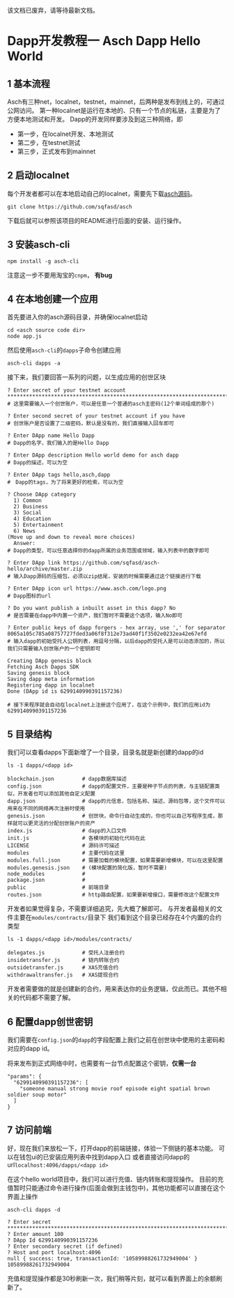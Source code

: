 该文档已废弃，请等待最新文档。
# Dapp开发教程一 Asch Dapp Hello World

## 1 基本流程

Asch有三种net，localnet，testnet，mainnet，后两种是发布到线上的，可通过公网访问。
第一种localnet是运行在本地的、只有一个节点的私链，主要是为了方便本地测试和开发。
Dapp的开发同样要涉及到这三种网络，即

- 第一步，在localnet开发、本地测试
- 第二步，在testnet测试
- 第三步，正式发布到mainnet

## 2 启动localnet

每个开发者都可以在本地启动自己的localnet，需要先下载[asch源码](https://github.com/sqfasd/asch)。

```
git clone https://github.com/sqfasd/asch
```

下载后就可以参照该项目的README进行后面的安装、运行操作。

## 3 安装asch-cli

```
npm install -g asch-cli
```

注意这一步不要用淘宝的```cnpm```， **有bug**

## 4 在本地创建一个应用

首先要进入你的asch源码目录，并确保localnet启动

```
cd <asch source code dir>
node app.js
```

然后使用```asch-cli```的```dapps```子命令创建应用

```
asch-cli dapps -a
```

接下来，我们要回答一系列的问题，以生成应用的创世区块

```
? Enter secret of your testnet account *******************************************************************************
# 这里需要输入一个创世账户，可以是任意一个普通的asch主密码(12个单词组成的那个)

? Enter second secret of your testnet account if you have
# 创世账户是否设置了二级密码，默认是没有的，我们直接输入回车即可

? Enter DApp name Hello Dapp
# Dapp的名字，我们输入的是Hello Dapp

? Enter DApp description Hello world demo for asch dapp
# Dapp的描述，可以为空

? Enter DApp tags hello,asch,dapp
#　Dapp的tags，为了将来更好的检索，可以为空

? Choose DApp category
  1) Common
  2) Business
  3) Social
  4) Education
  5) Entertainment
  6) News
(Move up and down to reveal more choices)
  Answer:
# Dapp的类型，可以任意选择你的dapp所属的业务范围或领域，输入列表中的数字即可 

? Enter DApp link https://github.com/sqfasd/asch-hello/archive/master.zip
# 输入Dapp源码的压缩包，必须以zip结尾，安装的时候需要通过这个链接进行下载

? Enter DApp icon url https://www.asch.com/logo.png
# Dapp图标的url

? Do you want publish a inbuilt asset in this dapp? No
# 是否需要在dapp中内置一个资产，我们暂时不需要这个选项，输入No即可

? Enter public keys of dapp forgers - hex array, use ',' for separator 8065a105c785a08757727fded3a06f8f312e73ad40f1f3502e0232ea42e67efd
# 输入dapp的初始受托人公钥列表，用逗号分隔，以后dapp的受托人是可以动态添加的，所以我们只需要输入创世账户的一个密钥即可

Creating DApp genesis block
Fetching Asch Dapps SDK
Saving genesis block
Saving dapp meta information
Registering dapp in localnet
Done (DApp id is 6299140990391157236)

# 接下来程序就会自动在localnet上注册这个应用了，在这个示例中，我们的应用id为6299140990391157236
```

## 5 目录结构

我们可以查看dapps下面新增了一个目录，目录名就是新创建的dapp的id

```
ls -1 dapps/<dapp id>

blockchain.json         # dapp数据库描述
config.json             # dapp的配置文件，主要是种子节点的列表，与主链配置类似，开发者也可以添加其他自定义配置
dapp.json               # dapp的元信息，包括名称、描述、源码包等，这个文件可以用来在不同的网络再次注册时使用
genesis.json            # 创世块，命令行自动生成的，你也可以自己写程序生成，那样就可以更灵活的分配创世账户的资产
index.js                # dapp的入口文件
init.js                 # 各模块的初始化代码在此
LICENSE                 # 源码许可描述
modules                 # 主要代码在这里
modules.full.json       # 需要加载的模块配置，如果需要新增模块，可以在这里配置
modules.genesis.json    # (模块配置的简化版，暂时不需要)
node_modules            #
package.json            #
public                  # 前端目录
routes.json             # http路由配置，如果要新增接口，需要修改这个配置文件
```

开发者如果觉得复杂，不需要详细追究，先大概了解即可。
与开发者最相关的文件主要在```modules/contracts/```目录下
我们看到这个目录已经存在4个内置的合约类型

```
ls -1 dapps/<dapp id>/modules/contracts/

delegates.js            # 受托人注册合约
insidetransfer.js       # 链内转账合约
outsidetransfer.js      # XAS充值合约
withdrawaltransfer.js   # XAS提现合约
```

开发者需要做的就是创建新的合约，用来表达你的业务逻辑，仅此而已。其他不相关的代码都不需要了解。

## 6 配置dapp创世密钥

我们需要在```config.json```的```dapp```的字段配置上我们之前在创世块中使用的主密码和对应的dapp id。

将来发布到正式网络中时，也需要有一台节点配置这个密钥，**仅需一台**

```
"params": {
  "6299140990391157236": [
    "someone manual strong movie roof episode eight spatial brown soldier soup motor"
  ]
}
```

## 7 访问前端

好，现在我们来放松一下，打开dapp的前端链接，体验一下侧链的基本功能。
可以在钱包ui的已安装应用列表中找到dapp入口
或者直接访问dapp的url```localhost:4096/dapps/<dapp id>```

在这个hello world项目中，我们可以进行充值、链内转账和提现操作。
目前的充值暂时只能通过命令进行操作(后面会做到主钱包中)，其他功能都可以直接在这个界面上操作

```
asch-cli dapps -d

? Enter secret *******************************************************************************
? Enter amount 100
? DApp Id 6299140990391157236
? Enter secondary secret (if defined)
? Host and port localhost:4096
null { success: true, transactionId: '10589988261732949004' }
10589988261732949004
```

充值和提现操作都是30秒刷新一次，我们稍等片刻，就可以看到界面上的余额刷新了。

